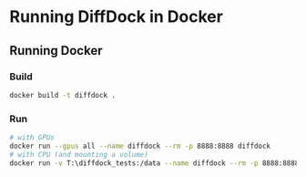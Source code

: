 # Running DiffDock in Docker


## Running Docker

### Build
```sh
docker build -t diffdock .
```

### Run
```sh
# with GPUs
docker run --gpus all --name diffdock --rm -p 8888:8888 diffdock
# with CPU (and mounting a volume)
docker run -v T:\diffdock_tests:/data --name diffdock --rm -p 8888:8888 diffdock
```